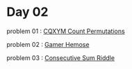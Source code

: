 # Day 02

problem 01 : [ CQXYM Count Permutations ](https://codeforces.com/contest/1581/problem/A)

problem 02 : [ Gamer Hemose ](https://codeforces.com/contest/1592/problem/A)

problem 03 : [ Consecutive Sum Riddle ](https://codeforces.com/contest/1594/problem/A)


